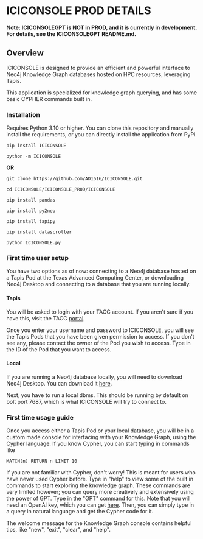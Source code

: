 # ICICONSOLE PROD DETAILS

**Note: ICICONSOLEGPT is NOT in PROD, and it is currently in development. For details, see the ICICONSOLEGPT README.md.**

## Overview

ICICONSOLE is designed to provide an efficient and powerful interface to Neo4j Knowledge Graph databases hosted on HPC resources, leveraging Tapis. 

This application is specialized for knowledge graph querying, and has some basic CYPHER commands built in. 

### Installation

Requires Python 3.10 or higher. You can clone this repository and manually install the requirements, or you can directly install the application from PyPi.

```shell 
pip install ICICONSOLE
```

```shell
python -m ICICONSOLE
```

**OR**

```shell 
git clone https://github.com/AD1616/ICICONSOLE.git
```

```shell
cd ICICONSOLE/ICICONSOLE_PROD/ICICONSOLE
```

```shell
pip install pandas
```

```shell
pip install py2neo
```

```shell
pip install tapipy
```

```shell
pip install datascroller
```

```shell
python ICICONSOLE.py
```

### First time user setup

You have two options as of now: connecting to a Neo4j database hosted on a Tapis Pod at the Texas Advanced Computing Center, or downloading Neo4j Desktop and connecting to a database that you are running locally. 

#### Tapis

You will be asked to login with your TACC account. If you aren't sure if you have this, visit the TACC [portal](https://portal.tacc.utexas.edu/).

Once you enter your username and password to ICICONSOLE, you will see the Tapis Pods that you have been given permission to access. If you don't see any, please contact the owner of the Pod you wish to access. Type in the ID of the Pod that you want to access. 

#### Local

If you are running a Neo4j database locally, you will need to download Neo4j Desktop. You can download it [here](https://neo4j.com/download/).

Next, you have to run a local dbms. This should be running by default on bolt port 7687, which is what ICICONSOLE will try to connect to. 


### First time usage guide

Once you access either a Tapis Pod or your local database, you will be in a custom made console for interfacing with your Knowledge Graph, using the Cypher language. If you know Cypher, you can start typing in commands like 

```
MATCH(n) RETURN n LIMIT 10
```

If you are not familiar with Cypher, don't worry! This is meant for users who have never used Cypher before. Type in "help" to view some of the built in commands to start exploring the knowledge graph. These commands are very limited however; you can query more creatively and extensively using the power of GPT. Type in the "GPT" command for this. Note that you will need an OpenAI key, which you can get [here](https://beta.openai.com/). Then, you can simply type in a query in natural language and get the Cypher code for it.

The welcome message for the Knowledge Graph console contains helpful tips, like "new", "exit", "clear", and "help". 

